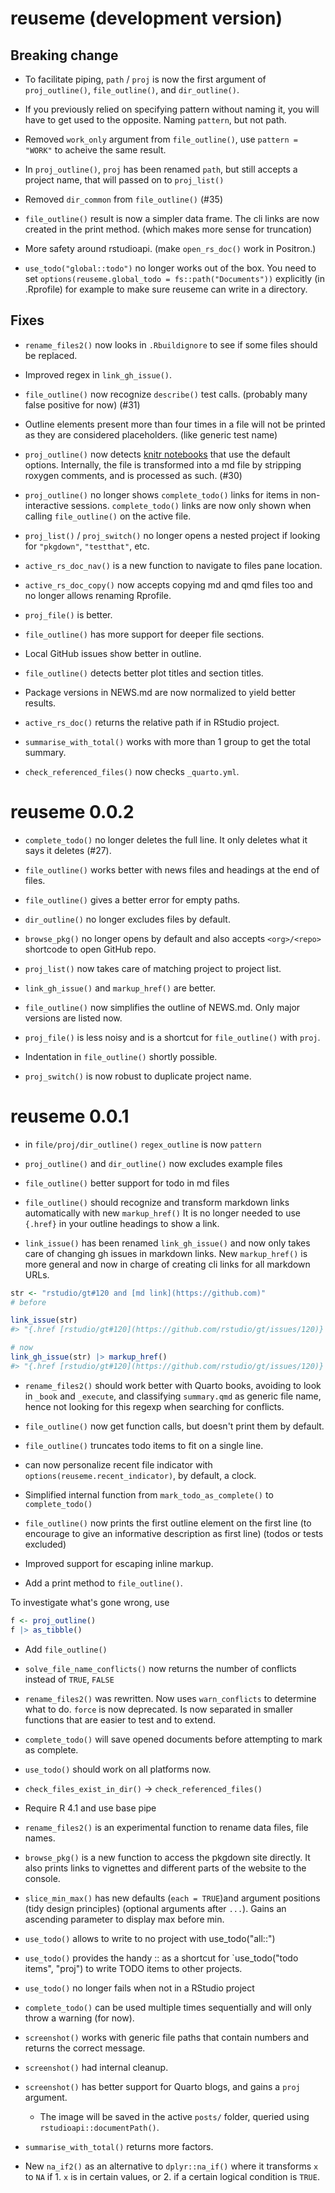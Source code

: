 # reuseme (development version)

## Breaking change

* To facilitate piping, `path` / `proj` is now the first argument of `proj_outline()`, `file_outline()`, and `dir_outline()`.

* If you previously relied on specifying pattern without naming it, you will have 
 to get used to the opposite. Naming `pattern`, but not path.

* Removed `work_only` argument from `file_outline()`, use `pattern = "WORK"` to 
  acheive the same result.
  
* In `proj_outline()`, `proj` has been renamed `path`, but still accepts a project name,
that will passed on to `proj_list()`

* Removed `dir_common` from `file_outline()` (#35)

* `file_outline()` result is now a simpler data frame. The cli links are now created in the print method. (which makes more sense for truncation)

* More safety around rstudioapi. (make `open_rs_doc()` work in Positron.)

* `use_todo("global::todo")` no longer works out of the box. You need to set `options(reuseme.global_todo = fs::path("Documents"))` explicitly (in .Rprofile) for example to make sure 
  reuseme can write in a directory.

## Fixes

* `rename_files2()` now looks in `.Rbuildignore` to see if some files should be replaced.
* Improved regex in `link_gh_issue()`.

* `file_outline()` now recognize `describe()` test calls. 
  (probably many false positive for now) (#31)
  
* Outline elements present more than four times in a file will not be printed as they are considered placeholders. (like generic test name)

* `proj_outline()` now detects [knitr notebooks](https://rmarkdown.rstudio.com/articles_report_from_r_script.html) that use the default options. Internally, the file is transformed into a md file by stripping roxygen comments, and is processed as such. (#30)

* `proj_outline()` no longer shows `complete_todo()` links for items in non-interactive sessions. `complete_todo()` links are now only shown when calling `file_outline()` on the active file.

* `proj_list()` / `proj_switch()` no longer opens a nested project if looking for `"pkgdown"`, `"testthat"`, etc.

* `active_rs_doc_nav()` is a new function to navigate to files pane location.

* `active_rs_doc_copy()` now accepts copying md and qmd files too and no longer allows renaming Rprofile.

* `proj_file()` is better.

* `file_outline()` has more support for deeper file sections.

* Local GitHub issues show better in outline.

* `file_outline()` detects better plot titles and section titles.

* Package versions in NEWS.md are now normalized to yield better results.

* `active_rs_doc()` returns the relative path if in RStudio project.

* `summarise_with_total()` works with more than 1 group to get the total summary.

* `check_referenced_files()` now checks `_quarto.yml`.

# reuseme 0.0.2

* `complete_todo()` no longer deletes the full line. It only deletes what it says it deletes (#27).

* `file_outline()` works better with news files and headings at the end of files.

* `file_outline()` gives a better error for empty paths.

* `dir_outline()` no longer excludes files by default.

* `browse_pkg()` no longer opens by default and also accepts `<org>/<repo>` shortcode to open GitHub repo.

* `proj_list()` now takes care of matching project to project list.

* `link_gh_issue()` and `markup_href()` are better.

* `file_outline()` now simplifies the outline of NEWS.md. Only major versions are listed now.

* `proj_file()` is less noisy and is a shortcut for `file_outline()` with `proj`.

* Indentation in `file_outline()` shortly possible.

* `proj_switch()` is now robust to duplicate project name.

# reuseme 0.0.1

* in `file/proj/dir_outline()` `regex_outline` is now `pattern`

* `proj_outline()` and `dir_outline()` now excludes example files

* `file_outline()` better support for todo in md files

* `file_outline()` should recognize and transform markdown links automatically with new `markup_href()` It is no longer needed to use `{.href}` in your outline headings to show a link.

* `link_issue()` has been renamed `link_gh_issue()` and now only takes care of changing gh issues in markdown links.
New `markup_href()` is more general and now in charge of creating cli links for all markdown URLs.

```r
str <- "rstudio/gt#120 and [md link](https://github.com)"
# before

link_issue(str)
#> "{.href [rstudio/gt#120](https://github.com/rstudio/gt/issues/120)} and [md link](https://github.com)"

# now
link_gh_issue(str) |> markup_href()
#> "{.href [rstudio/gt#120](https://github.com/rstudio/gt/issues/120)} and {.href [md link](https://github.com)}"
```

* `rename_files2()` should work better with Quarto books, avoiding to look in `_book` and `_execute`, and classifying `summary.qmd` as generic file name, hence not looking for this regexp when searching for conflicts.

* `file_outline()` now get function calls, but doesn't print them by default.

* `file_outline()` truncates todo items to fit on a single line.

* can now personalize recent file indicator with `options(reuseme.recent_indicator)`, by default, a clock.

* Simplified internal function from `mark_todo_as_complete()` to `complete_todo()`

* `file_outline()` now prints the first outline element on the first line (to encourage to give an informative description as first line) (todos or tests excluded)

* Improved support for escaping inline markup.

* Add a print method to `file_outline()`.

To investigate what's gone wrong, use 

```r
f <- proj_outline()
f |> as_tibble()
```

* Add `file_outline()`

* `solve_file_name_conflicts()` now returns the number of conflicts instead of `TRUE`, `FALSE`

* `rename_files2()` was rewritten. Now uses `warn_conflicts` to determine what to do. `force` is now deprecated. Is now separated in smaller functions that are easier to test and to extend.

* `complete_todo()` will save opened documents before attempting to mark as complete.

* `use_todo()` should work on all platforms now.

* `check_files_exist_in_dir()` -> `check_referenced_files()`

* Require R 4.1 and use base pipe

* `rename_files2()` is an experimental function to rename data files, file names.

* `browse_pkg()` is a new function to access the pkgdown site directly. It also prints
  links to vignettes and different parts of the website to the console.

* `slice_min_max()` has new defaults (`each = TRUE`)and argument positions (tidy design principles) (optional arguments after `...`). Gains an ascending parameter to display max before min.

* `use_todo()` allows to write to no project with use_todo("all::")

* `use_todo()` provides the handy <proj>::<todo items> as a shortcut for `use_todo("todo items", "proj") to write TODO items to other projects.

* `use_todo()` no longer fails when not in a RStudio project

* `complete_todo()` can be used multiple times sequentially and will only throw a warning (for now).

* `screenshot()` works with generic file paths that contain numbers and returns the correct message.

* `screenshot()` had internal cleanup.

* `screenshot()` has better support for Quarto blogs, and gains a `proj` argument.

  - The image will be saved in the active `posts/` folder, queried using `rstudioapi::documentPath()`.

* `summarise_with_total()` returns more factors.

* New `na_if2()` as an alternative to `dplyr::na_if()` where it transforms `x` to `NA` if 1. `x` is in certain values, or 2. if a certain logical condition is `TRUE`.

